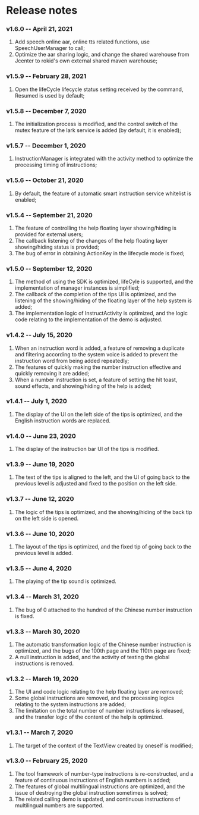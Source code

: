 # Release notes

### v1.6.0  --  April 21, 2021

1. Add speech online aar, online tts related functions, use SpeechUserManager to call;
2. Optimize the aar sharing logic, and change the shared warehouse from Jcenter to rokid's own external shared maven warehouse;

### v1.5.9  --  February 28, 2021

1. Open the lifeCycle lifecycle status setting received by the command, Resumed is used by default;

### v1.5.8  --  December 7, 2020

1. The initialization process is modified, and the control switch of the mutex feature of the lark service is added (by default, it is enabled);

### v1.5.7  --  December 1, 2020

1. InstructionManager is integrated with the activity method to optimize the processing timing of instructions;

### v1.5.6  --  October 21, 2020

1. By default, the feature of automatic smart instruction service whitelist is enabled;

### v1.5.4  --  September 21, 2020

1. The feature of controlling the help floating layer showing/hiding is provided for external users;
2. The callback listening of the changes of the help floating layer showing/hiding status is provided;
3. The bug of error in obtaining ActionKey in the lifecycle mode is fixed;

### v1.5.0  --  September 12, 2020

1. The method of using the SDK is optimized, lifeCyle is supported, and the implementation of manager instances is simplified;
2. The callback of the completion of the tips UI is optimized, and the listening of the showing/hiding of the floating layer of the help system is added;
3. The implementation logic of InstructActivity is optimized, and the logic code relating to the implementation of the demo is adjusted.

### v1.4.2  --  July 15, 2020

1. When an instruction word is added, a feature of removing a duplicate and filtering according to the system voice is added to prevent the instruction word from being added repeatedly;
2. The features of quickly making the number instruction effective and quickly removing it are added;
3. When a number instruction is set, a feature of setting the hit toast, sound effects, and showing/hiding of the help is added;

### v1.4.1  --  July 1, 2020

1. The display of the UI on the left side of the tips is optimized, and the English instruction words are replaced.

### v1.4.0  --  June 23, 2020

1. The display of the instruction bar UI of the tips is modified.

### v1.3.9  --  June 19, 2020

1. The text of the tips is aligned to the left, and the UI of going back to the previous level is adjusted and fixed to the position on the left side.

### v1.3.7  --  June 12, 2020

1. The logic of the tips is optimized, and the showing/hiding of the back tip on the left side is opened.

### v1.3.6  --  June 10, 2020

1. The layout of the tips is optimized, and the fixed tip of going back to the previous level is added.

### v1.3.5  --  June 4, 2020

1. The playing of the tip sound is optimized.

### v1.3.4  --  March 31, 2020

1. The bug of 0 attached to the hundred of the Chinese number instruction is fixed.

### v1.3.3  --  March 30, 2020

1. The automatic transformation logic of the Chinese number instruction is optimized, and the bugs of the 100th page and the 110th page are fixed;
2. A null instruction is added, and the activity of testing the global instructions is removed.

### v1.3.2  --  March 19, 2020

1. The UI and code logic relating to the help floating layer are removed;
2. Some global instructions are removed, and the processing logics relating to the system instructions are added;
3. The limitation on the total number of number instructions is released, and the transfer logic of the content of the help is optimized.

### v1.3.1  --  March 7, 2020

1. The target of the context of the TextView created by oneself is modified;

### v1.3.0  --  February 25, 2020

1. The tool framework of number-type instructions is re-constructed, and a feature of continuous instructions of English numbers is added;
2. The features of global multilingual instructions are optimized, and the issue of destroying the global instruction sometimes is solved;
3. The related calling demo is updated, and continuous instructions of multilingual numbers are supported.